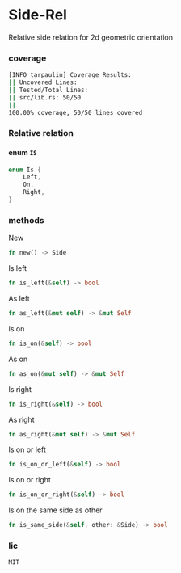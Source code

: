 # Side-Rel
Relative side relation for 2d geometric orientation

### coverage 
```bash 
[INFO tarpaulin] Coverage Results:
|| Uncovered Lines:
|| Tested/Total Lines:
|| src/lib.rs: 50/50
|| 
100.00% coverage, 50/50 lines covered
```

### Relative relation 
 #### enum `IS`
```rust
enum Is {
    Left,
    On,
    Right,
}
```

### methods 
New
```rust 
fn new() -> Side
```

Is left
```rust 
fn is_left(&self) -> bool
```

As left
```rust 
fn as_left(&mut self) -> &mut Self
```
Is on
```rust 
fn is_on(&self) -> bool
```
As on
```rust 
fn as_on(&mut self) -> &mut Self
```
Is right
```rust 
fn is_right(&self) -> bool
```
As right
```rust 
fn as_right(&mut self) -> &mut Self
```
Is on or left
```rust 
fn is_on_or_left(&self) -> bool
```
Is on or right
```rust 
fn is_on_or_right(&self) -> bool
```
Is on the same side as other
```rust 
fn is_same_side(&self, other: &Side) -> bool
```

### lic 
`MIT`
